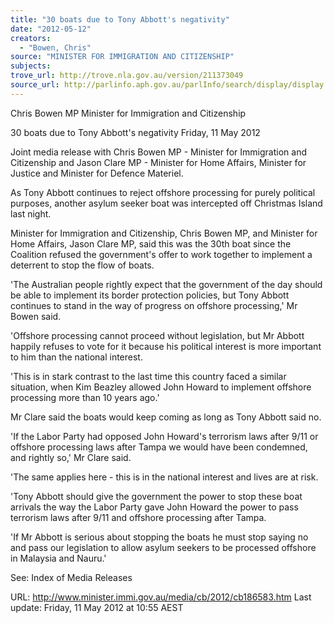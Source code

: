 ```yaml
---
title: "30 boats due to Tony Abbott's negativity"
date: "2012-05-12"
creators:
  - "Bowen, Chris"
source: "MINISTER FOR IMMIGRATION AND CITIZENSHIP"
subjects:
trove_url: http://trove.nla.gov.au/version/211373049
source_url: http://parlinfo.aph.gov.au/parlInfo/search/display/display.w3p;query=Id%3A%22media/pressrel/2275385%22
---
```


 Chris Bowen MP  Minister for Immigration and Citizenship 

 30 boats due to Tony Abbott's negativity  Friday, 11 May 2012 

 Joint media release with Chris Bowen MP - Minister for Immigration and  Citizenship and Jason Clare MP - Minister for Home Affairs, Minister for  Justice and Minister for Defence Materiel. 

 As Tony Abbott continues to reject offshore processing for purely political purposes,  another asylum seeker boat was intercepted off Christmas Island last night. 

 Minister for Immigration and Citizenship, Chris Bowen MP, and Minister for Home  Affairs, Jason Clare MP, said this was the 30th boat since the Coalition refused the  government's offer to work together to implement a deterrent to stop the flow of  boats. 

 'The Australian people rightly expect that the government of the day should be able  to implement its border protection policies, but Tony Abbott continues to stand in the  way of progress on offshore processing,' Mr Bowen said. 

 'Offshore processing cannot proceed without legislation, but Mr Abbott happily  refuses to vote for it because his political interest is more important to him than the  national interest. 

 'This is in stark contrast to the last time this country faced a similar situation, when  Kim Beazley allowed John Howard to implement offshore processing more than 10  years ago.' 

 Mr Clare said the boats would keep coming as long as Tony Abbott said no. 

 'If the Labor Party had opposed John Howard's terrorism laws after 9/11 or offshore  processing laws after Tampa we would have been condemned, and rightly so,' Mr  Clare said. 

 'The same applies here - this is in the national interest and lives are at risk. 

 'Tony Abbott should give the government the power to stop these boat arrivals the  way the Labor Party gave John Howard the power to pass terrorism laws after 9/11  and offshore processing after Tampa. 

 'If Mr Abbott is serious about stopping the boats he must stop saying no and pass  our legislation to allow asylum seekers to be processed offshore in Malaysia and  Nauru.' 

 

 See: Index of Media Releases 

 URL: http://www.minister.immi.gov.au/media/cb/2012/cb186583.htm  Last update: Friday, 11 May 2012 at 10:55 AEST  


